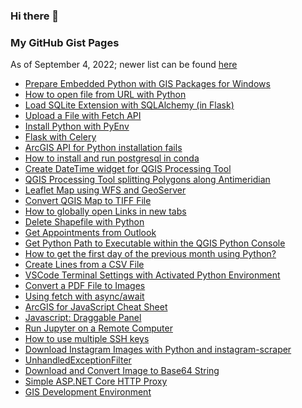 ### Hi there 👋

### My GitHub Gist Pages

As of September 4, 2022; newer list can be found [here](https://gist.github.com/moosetraveller)

<div>
  <ul>
    <li>
        <a href="https://api.github.com/gists/1261fc849c1cc6019eedcbf929f7b460" target="_bank">Prepare Embedded Python with GIS Packages for Windows</a>
    </li>
    <li>
        <a href="https://api.github.com/gists/00d48c25cfb86683b86aa9a4fe571848" target="_bank">How to open file from URL with Python</a>
    </li>
    <li>
        <a href="https://api.github.com/gists/b777775747f6929c8a7e780688fdbf68" target="_bank">Load SQLite Extension with SQLAlchemy (in Flask)</a>
    </li>
    <li>
        <a href="https://api.github.com/gists/1a137da1ad26efe522f1f608664acc7f" target="_bank">Upload a File with Fetch API</a>
    </li>
    <li>
        <a href="https://api.github.com/gists/6d584d872347a67ccd58221b54b22085" target="_bank">Install Python with PyEnv</a>
    </li>
    <li>
        <a href="https://api.github.com/gists/05719d808ae19659530227bc97ff6647" target="_bank">Flask with Celery</a>
    </li>
    <li>
        <a href="https://api.github.com/gists/dcc0f5bb76a071195b86959b8ab036c8" target="_bank">ArcGIS API for Python installation fails</a>
    </li>
    <li>
        <a href="https://api.github.com/gists/690b4df87c1f6f8f234446352a86691d" target="_bank">How to install and run postgresql in conda </a>
    </li>
    <li>
        <a href="https://api.github.com/gists/064ab49ec3ec84658a1d15a47eb04136" target="_bank">Create DateTime widget for QGIS Processing Tool</a>
    </li>
    <li>
        <a href="https://api.github.com/gists/6e1a117ee86c0df5f4c53bc6cc920d97" target="_bank">QGIS Processing Tool splitting Polygons along Antimeridian</a>
    </li>
    <li>
        <a href="https://api.github.com/gists/91194fbad90191e0ffc29e2d193ce618" target="_bank">Leaflet Map using WFS and GeoServer</a>
    </li>
    <li>
        <a href="https://api.github.com/gists/640302ab5d0704fd221633251894b45d" target="_bank">Convert QGIS Map to TIFF File</a>
    </li>
    <li>
        <a href="https://api.github.com/gists/aefac0f5421d9ceae8b596d5bafaf9de" target="_bank">How to globally open Links in new tabs</a>
    </li>
    <li>
        <a href="https://api.github.com/gists/5d0828ab757694102ae4f7085ab004d1" target="_bank">Delete Shapefile with Python</a>
    </li>
    <li>
        <a href="https://api.github.com/gists/6b391c69b46580df90fbef01b4d6be9b" target="_bank">Get Appointments from Outlook</a>
    </li>
    <li>
        <a href="https://api.github.com/gists/a5b2117db5a9207bcfedf2927d127ce2" target="_bank">Get Python Path to Executable within the QGIS Python Console</a>
    </li>
    <li>
        <a href="https://api.github.com/gists/3ebed1c27aa53b24d4b799326c43dae9" target="_bank">How to get the first day of the previous month using Python?</a>
    </li>
    <li>
        <a href="https://api.github.com/gists/1d59d334188069f7601c3053864f6f84" target="_bank">Create Lines from a CSV File</a>
    </li>
    <li>
        <a href="https://api.github.com/gists/c6b0fa03da700e82488d7aa0f1f8d275" target="_bank">VSCode Terminal Settings with Activated Python Environment</a>
    </li>
    <li>
        <a href="https://api.github.com/gists/95d20cd636d0097c4a89f0fe38d0969e" target="_bank">Convert a PDF File to Images</a>
    </li>
    <li>
        <a href="https://api.github.com/gists/0f0690da888844a1f736469a68f135a8" target="_bank">Using fetch with async/await</a>
    </li>
    <li>
        <a href="https://api.github.com/gists/35e75f04f386e867bc5d812583391340" target="_bank">ArcGIS for JavaScript Cheat Sheet</a>
    </li>
    <li>
        <a href="https://api.github.com/gists/1a2c6626e9d12c945f777da4ae4a2040" target="_bank">Javascript: Draggable Panel</a>
    </li>
    <li>
        <a href="https://api.github.com/gists/bef1761c3209e2aa1d0ac9804002d73b" target="_bank">Run Jupyter on a Remote Computer</a>
    </li>
    <li>
        <a href="https://api.github.com/gists/2ae993107cf6ddca0f08f7db01714792" target="_bank">How to use multiple SSH keys</a>
    </li>
    <li>
        <a href="https://api.github.com/gists/c15850e23b1869d17bcdbfcfcb891299" target="_bank">Download Instagram Images with Python and instagram-scraper</a>
    </li>
    <li>
        <a href="https://api.github.com/gists/a16388a80ce205eeebd6fc6b492759fa" target="_bank">UnhandledExceptionFilter</a>
    </li>
    <li>
        <a href="https://api.github.com/gists/723987931308c9ec63725c14cdcbc3e7" target="_bank">Download and Convert Image to Base64 String</a>
    </li>
    <li>
        <a href="https://api.github.com/gists/8b67080a57d3fe068582b33e55c8e6c6" target="_bank">Simple ASP.NET Core HTTP Proxy</a>
    </li>
    <li>
        <a href="https://api.github.com/gists/866d993da18a1ba7a246c32903495c43" target="_bank">GIS Development Environment</a>
    </li>
  </ul>
</div>

<!--
**moosetraveller/moosetraveller** is a ✨ _special_ ✨ repository because its `README.md` (this file) appears on your GitHub profile.

Here are some ideas to get you started:

- 🔭 I’m currently working on ...
- 🌱 I’m currently learning ...
- 👯 I’m looking to collaborate on ...
- 🤔 I’m looking for help with ...
- 💬 Ask me about ...
- 📫 How to reach me: ...
- 😄 Pronouns: ...
- ⚡ Fun fact: ...
-->
